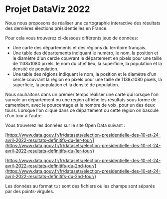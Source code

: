 # Projet DataViz 2022

Nous nous proposons de réaliser une cartographie interactive des résultats des dernières élections présidentielles en France.

Pour cela vous trouverez ci-dessous différents jeux de données:

- Une carte des départements et des régions du territoire français.
- Une table des départements indiquant le numéro, le nom, la position et le diamètre d'un cercle couvrant le département en pixels pour une taille de 1138x1080 pixels, le nom du chef lieu, la superficie, la population et la densité de population.
- Une table des régions indiquant le nom, la position et le diamètre d'un cercle couvrant la région en pixels pour une taille de 1138x1080 pixels, la superficie, la population et la densité de population.

Nous souhaitons dans un premier temps réaliser une carte qui lorsque l'on survole un département ou une région affiche les résultats sous forme de camembert, avec le pourcentage et le nombre de voix, pour un des deux tours. Lorsque l'on clique dans ce département ou cette région on bascule d'un tour à l'autre.

Vous trouverez les données sur le site Open Data suivant :

[https://www.data.gouv.fr/fr/datasets/election-presidentielle-des-10-et-24-avril-2022-resultats-definitifs-du-1er-tour/](https://www.data.gouv.fr/fr/datasets/election-presidentielle-des-10-et-24-avril-2022-resultats-definitifs-du-1er-tour/)

[https://www.data.gouv.fr/fr/datasets/election-presidentielle-des-10-et-24-avril-2022-resultats-definitifs-du-2nd-tour/](https://www.data.gouv.fr/fr/datasets/election-presidentielle-des-10-et-24-avril-2022-resultats-definitifs-du-2nd-tour/)

Les données au format `txt` sont des fichiers où les champs sont séparés par des points-virgules.

